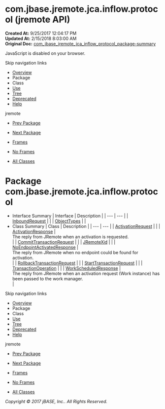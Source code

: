 # com.jbase.jremote.jca.inflow.protocol (jremote   API)

**Created At:** 9/25/2017 12:04:17 PM  
**Updated At:** 2/15/2018 8:03:00 AM  
**Original Doc:** [com_jbase_jremote_jca_inflow_protocol_package-summary](https://docs.jbase.com/39264-protocol/com_jbase_jremote_jca_inflow_protocol_package-summary)  

<!--<br>    try {<br>        if (location.href.indexOf('is-external=true') == -1) {<br>            parent.document.title="com.jbase.jremote.jca.inflow.protocol (jremote   API)";<br>        }<br>    }<br>    catch(err) {<br>    }<br>//-->
JavaScript is disabled on your browser.

Skip navigation links

- [Overview](../../../../../../overview-summary.html)
- Package
- Class
- [Use](./../uses-of-package-com.jbase.jremote.jca.inflow.protocol-%28jremote---api%29)
- [Tree](./../com.jbase.jremote.jca.inflow.protocol-class-hierarchy-%28jremote---api%29)
- [Deprecated](../../../../../../deprecated-list.html)
- [Help](../../../../../../help-doc.html)


jremote <br>

- [Prev Package](./../../com.jbase.jremote.jca.inflow-%28jremote---api%29)
- [Next Package](./../../../mbean/com.jbase.jremote.jca.mbean-%28jremote---api%29)


- [Frames](./.)
- [No Frames](./.)


- [All Classes](../../../../../../allclasses-noframe.html)


<!--<br>  allClassesLink = document.getElementById("allclasses\_navbar\_top");<br>  if(window==top) {<br>    allClassesLink.style.display = "block";<br>  }<br>  else {<br>    allClassesLink.style.display = "none";<br>  }<br>  //-->

# Package com.jbase.jremote.jca.inflow.protocol

- Interface Summary | Interface | Description |
| --- | --- |
| [InboundRequest](./../inboundrequest-%28jremote-api%29 "interface in com.jbase.jremote.jca.inflow.protocol") |   |
| [ObjectTypes](./../objecttypes-%28jremote---api%29 "interface in com.jbase.jremote.jca.inflow.protocol") |   |
- Class Summary | Class | Description |
| --- | --- |
| [ActivationRequest](./../activationrequest-%28jremote-api%29 "class in com.jbase.jremote.jca.inflow.protocol") |   |
| [ActivationResponse](./../activationresponse-%28jremote-api%29 "class in com.jbase.jremote.jca.inflow.protocol") | <br>The reply from JRemote when an activation is requested.<br> |
| [CommitTransactionRequest](./../../../../protocol/committransactionrequest-%28jremote-api%29 "class in com.jbase.jremote.jca.inflow.protocol") |   |
| [JRemoteXid](./../jremotexid-%28jremote---api%29 "class in com.jbase.jremote.jca.inflow.protocol") |   |
| [NoEndpointActivatedResponse](./../noendpointactivatedresponse-%28jremote-api%29 "class in com.jbase.jremote.jca.inflow.protocol") | <br>The reply from JRemote when no endpoint could be found for activation.<br> |
| [RollbackTransactionRequest](./../../../../protocol/rollbacktransactionrequest-%28jremote-api%29 "class in com.jbase.jremote.jca.inflow.protocol") |   |
| [StartTransactionRequest](./../starttransactionrequest-%28jremote-api%29 "class in com.jbase.jremote.jca.inflow.protocol") |   |
| [TransactionOperation](./../transactionoperation-%28jremote-api%29 "class in com.jbase.jremote.jca.inflow.protocol") |   |
| [WorkScheduledResponse](./../workscheduledresponse-%28jremote-api%29 "class in com.jbase.jremote.jca.inflow.protocol") | <br>The reply from JRemote when an activation request (Work instance) has<br> been passed to the work manager.<br> |

Skip navigation links

- [Overview](../../../../../../overview-summary.html)
- Package
- Class
- [Use](./../uses-of-package-com.jbase.jremote.jca.inflow.protocol-%28jremote---api%29)
- [Tree](./../com.jbase.jremote.jca.inflow.protocol-class-hierarchy-%28jremote---api%29)
- [Deprecated](../../../../../../deprecated-list.html)
- [Help](../../../../../../help-doc.html)


jremote <br>

- [Prev Package](./../../com.jbase.jremote.jca.inflow-%28jremote---api%29)
- [Next Package](./../../../mbean/com.jbase.jremote.jca.mbean-%28jremote---api%29)


- [Frames](./.)
- [No Frames](./.)


- [All Classes](../../../../../../allclasses-noframe.html)


<!--<br>  allClassesLink = document.getElementById("allclasses\_navbar\_bottom");<br>  if(window==top) {<br>    allClassesLink.style.display = "block";<br>  }<br>  else {<br>    allClassesLink.style.display = "none";<br>  }<br>  //-->

*Copyright © 2017 jBASE, Inc.. All Rights Reserved.*
